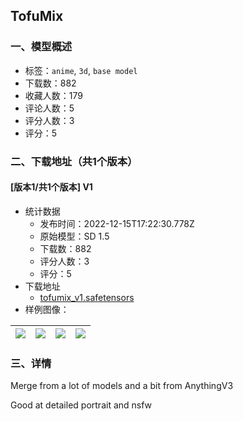 ## TofuMix
### 一、模型概述

- 标签：`anime`, `3d`, `base model`
- 下载数：882
- 收藏人数：179
- 评论人数：5
- 评分人数：3
- 评分：5

### 二、下载地址（共1个版本）

#### [版本1/共1个版本] V1

- 统计数据
  - 发布时间：2022-12-15T17:22:30.778Z
  - 原始模型：SD 1.5
  - 下载数：882
  - 评分人数：3
  - 评分：5
- 下载地址
  - [tofumix_v1.safetensors](https://civitai.com/api/download/models/1340)
- 样例图像：

| <img src="https://image.civitai.com/xG1nkqKTMzGDvpLrqFT7WA/46815dd5-083c-4198-f5ac-b504a1c44e00/width=450/11244.jpeg" /> | <img src="https://image.civitai.com/xG1nkqKTMzGDvpLrqFT7WA/f72ccddf-3e48-4bd1-4b15-4fe1aa66b100/width=450/11243.jpeg" /> | <img src="https://image.civitai.com/xG1nkqKTMzGDvpLrqFT7WA/e0763bf7-15ee-413d-7c2c-42c05c427600/width=450/11242.jpeg" /> | <img src="https://image.civitai.com/xG1nkqKTMzGDvpLrqFT7WA/6572292a-3957-4c6a-7074-6be1a951ed00/width=450/11241.jpeg" /> |
| ---- | ---- | ---- | ---- |


### 三、详情
<p>Merge from a lot of models and a bit from AnythingV3</p><p>Good at detailed portrait and nsfw</p>